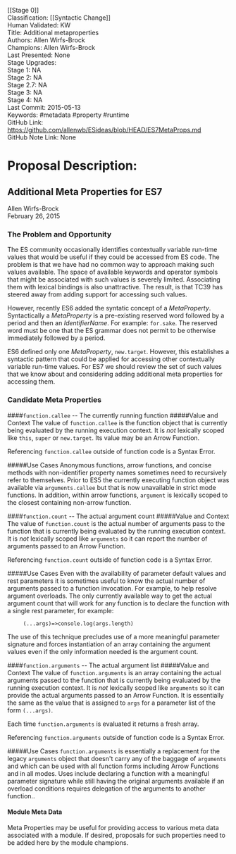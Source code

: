 [[Stage 0]]<br>Classification: [[Syntactic Change]]<br>Human Validated: KW<br>Title: Additional metaproperties<br>Authors: Allen Wirfs-Brock<br>Champions: Allen Wirfs-Brock<br>Last Presented: None<br>Stage Upgrades:<br>Stage 1: NA  
Stage 2: NA  
Stage 2.7: NA  
Stage 3: NA  
Stage 4: NA<br>Last Commit: 2015-05-13<br>Keywords: #metadata #property #runtime<br>GitHub Link: https://github.com/allenwb/ESideas/blob/HEAD/ES7MetaProps.md <br>GitHub Note Link: None
# Proposal Description:<br>
## Additional Meta Properties for ES7 ##
Allen Wirfs-Brock  
February 26, 2015

### The Problem and Opportunity
The ES community occasionally  identifies contextually variable run-time values that would be useful if they could be accessed from ES code. The problem is that we have had no common way to approach making such values available. The space of available keywords and operator symbols that might be associated with such values is severely limited.  Associating them with lexical bindings is also unattractive. The result, is that TC39 has steered away from adding support for  accessing such values.

However, recently ES6 added the syntatic concept of a *MetaProperty*.  Syntactically a *MetaProperty* is a pre-existing reserved word followed by a period and then an *IdentifierName*.  For example: `for.sake`. The reserved word must be one that the ES grammar does not  permit to be otherwise immediately followed by a period.

ES6 defined only one *MetaProperty*, `new.target`. However, this establishes a syntactic pattern that could be applied for accessing other contextually variable run-time values. For ES7 we should review the set of such values that we know about and considering adding additional meta properties for accessing them.
### Candidate Meta Properties

####`function.callee` -- The currently running function
#####Value and Context
The value of `function.callee` is the function object that is currently being evaluated by the running execution context. It is *not* lexically scoped like `this`, `super` or `new.target`.  Its value may be an Arrow Function.

Referencing `function.callee` outside of function code is a Syntax Error.

#####Use Cases
Anonymous functions, arrow functions, and concise methods with non-identifier property names sometimes need to recursively refer to themselves. Prior to ES5 the currently executing function object was available via `arguments.callee` but that is now unavailable in strict mode functions. In addition, within arrow functions, `argument` is lexically scoped to the closest containing non-arrow function.

####`function.count` -- The actual argument count
#####Value and Context
The value of `function.count` is the actual number of arguments pass to the function that is currently being evaluated by the running execution context. It is *not* lexically scoped like `arguments` so it can report  the number of arguments passed to an  Arrow Function.

Referencing `function.count` outside of function code is a Syntax Error.

#####Use Cases
Even with the availability of parameter default values and rest parameters it is sometimes useful to know the actual number of arguments passed to a function invocation.  For example, to help resolve argument overloads. The only currently available way to get the actual argument count that will work for any function is to declare the function with a single rest parameter, for example: 
```es6
     (...args)=>console.log(args.length)
```
The use of this technique precludes use of a more meaningful parameter signature and forces instantiation of  an array containing the argument values even if the only information needed is the argument count. 

####`function.arguments` -- The actual argument list
#####Value and Context
The value of `function.arguments` is an array containing the actual arguments passed to the function that is currently being evaluated by the running execution context. It is *not* lexically scoped like `arguments` so it can provide the actual arguments passed to an  Arrow Function. It is essentially the same as the value that is assigned to `args` for a parameter list of the form `(...args)`.

Each time `function.arguments` is evaluated it returns a fresh array.

Referencing `function.arguments` outside of function code is a Syntax Error.

#####Use Cases
`function.arguments` is essentially a replacement for the legacy `arguments` object that doesn't carry any of the baggage of `arguments` and which can be used with all function forms including Arrow Functions and in all modes.  Uses include declaring a function with a  meaningful parameter signature while still having the original arguments available if an overload conditions requires delegation of the arguments to another function.. 


#### Module Meta Data
Meta Properties may be useful for providing access to various meta data associated with a module.  If desired, proposals for such properties need to be added here by the module champions. 